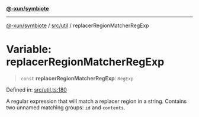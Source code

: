 [**@-xun/symbiote**](../../../README.md)

***

[@-xun/symbiote](../../../README.md) / [src/util](../README.md) / replacerRegionMatcherRegExp

# Variable: replacerRegionMatcherRegExp

> `const` **replacerRegionMatcherRegExp**: `RegExp`

Defined in: [src/util.ts:180](https://github.com/Xunnamius/symbiote/blob/9de5a7b290875af95f8ef5a319559df825226df8/src/util.ts#L180)

A regular expression that will match a replacer region in a string. Contains
two unnamed matching groups: `id` and `contents`.
